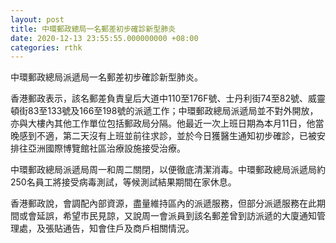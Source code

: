 ```yaml
---
layout: post
title: 中環郵政總局一名郵差初步確診新型肺炎
date: 2020-12-13 23:55:55.000000000 +08:00
categories: rthk
---
```


中環郵政總局派遞局一名郵差初步確診新型肺炎。

香港郵政表示，該名郵差負責皇后大道中110至176F號、士丹利街74至82號、威靈頓街83至133號及166至198號的派遞工作；中環郵政總局派遞局並不對外開放，亦與大樓內其他工作單位包括郵政局分隔。他最近一次上班日期為本月11日，他當晚感到不適，第二天沒有上班並前往求診，並於今日獲醫生通知初步確診，已被安排往亞洲國際博覽館社區治療設施接受治療。

中環郵政總局派遞局周一和周二關閉，以便徹底清潔消毒。中環郵政總局派遞局約250名員工將接受病毒測試，等候測試結果期間在家休息。

香港郵政說，會調配內部資源，盡量維持區內的派遞服務，但部分派遞服務在此期間或會延誤，希望市民見諒，又說周一會派員到該名郵差曾到訪派遞的大廈通知管理處，及張貼通告，知會住戶及商戶相關情況。
